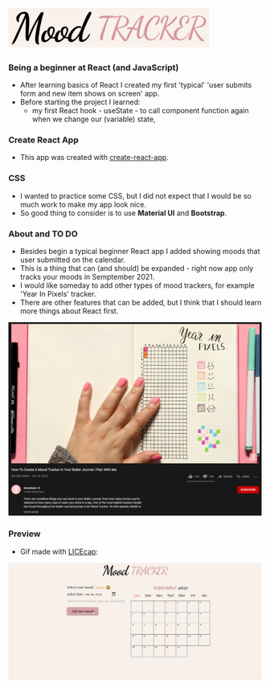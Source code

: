 # <img src="https://github.com/zakrzewskib/mood-tracker-react/blob/master/readme-images/logo.PNG" width="400px">

### Being a beginner at React (and JavaScript)
* After learning basics of React I created my first 'typical' 'user submits form and new item shows on screen' app.
* Before starting the project I learned:
  * my first React hook - useState - to call component function again when we change our (variable) state,
 
### Create React App
* This app was created with <a href="https://github.com/facebook/create-react-app">create-react-app</a>.

### CSS
* I wanted to practice some CSS, but I did not expect that I would be so much work to make my app look nice.
* So good thing to consider is to use **Material UI** and **Bootstrap**.

### About and TO DO
* Besides begin a typical beginner React app I added showing moods that user submitted on the calendar.
* This is a thing that can (and should) be expanded - right now app only tracks your moods in Semptember 2021.
* I would like someday to add other types of mood trackers, for example 'Year In Pixels' tracker.
* There are other features that can be added, but I think that I should learn more things about React first.
<!-- * However first I want to learn about Testing Library and how to do Unit testing with React -->

<p align="center">
  <a href="https://www.youtube.com/watch?v=vjQ4F6dPPDk"><img src="https://github.com/zakrzewskib/mood-tracker-react/blob/master/readme-images/YearInPixels.png" width="700px"></a>
</p>

### Preview
* Gif made with <a href="https://www.cockos.com/licecap/" target="_blank">LICEcap</a>:

 <img src="https://github.com/zakrzewskib/mood-tracker-react/blob/master/readme-images/preview.gif">

